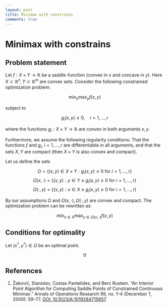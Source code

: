 ```yaml
---
layout: post
title: Minimax with constrains
comments: true
---
```

# Minimax with constrains

## Problem statement

Let $f:X\times Y\rightarrow\mathbb R$ be a saddle-function (convex in $x$ and concave in $y$). Here $X\subset\mathbb R^n, Y\subset\mathbb R^m$ are convex sets. Consider the following constrained optimization problem:

$$\min_x\max_y f(x,y)$$

subject to

$$g_i(x,y) \le 0,\quad i = 1,\dots,r$$

where the functions $g_i:X\times Y \rightarrow\mathbb R$ are convex in both arguments $x,y$. 

Furthermore, we assume the following regularity conditions: That the functions $f$ and $g_i$, $i=1,\dots,r$ are differentiable in all arguments, and that the sets $X,Y$ are compact (then $X\times Y$ is also convex and compact).

Let us define the sets

$$\Omega = \{(x,y) \in X \times Y : g_i(x,y) \le 0 \text{ for } i = 1,\dots,r\}$$
$$\Omega(x,\cdot) = \{(x,y): y \in Y \land g_i(x,y) \le 0 \text{ for } i = 1,\dots,r\}$$
$$\Omega(\cdot,y) = \{(x,y): x \in X \land g_i(x,y) \le 0 \text{ for } i = 1,\dots,r\}$$

By our assumptions $\Omega$ and $\Omega(x,\cdot),\Omega(\cdot,y)$ are convex and compact. The optimization problem can be rewritten as:

$$\min_{x\in X} \max_{y \in \Omega(x,\cdot)} f(x,y)$$


## Conditions for optimality

Let $(x^*,y^*)\in\Omega$ be an optimal point.

$$\nabla$$

## References

1. Žaković, Stanislav, Costas Pantelides, and Berc Rustem. “An Interior Point Algorithm for Computing Saddle Points of Constrained Continuous Minimax.” Annals of Operations Research 99, no. 1–4 (December 1, 2000): 59–77. [DOI: 10.1023/A:1019284715657](https://doi.org/10.1023/A:1019284715657).